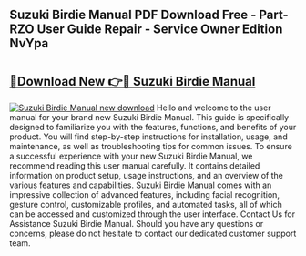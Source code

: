 ## Suzuki Birdie Manual PDF Download Free - Part-RZO User Guide Repair - Service Owner Edition NvYpa

# <h2><a href="http://bc77230.oget.top/?id=Suzuki+Birdie+Manual">🔗Download New 👉🔴 Suzuki Birdie Manual</a></h2>

[![Suzuki Birdie Manual new download](https://i.imgur.com/5g1atiW.png)](http://bc77230.oget.top/?id=Suzuki+Birdie+Manual)
Hello and welcome to the user manual for your brand new Suzuki Birdie Manual. This guide is specifically designed to familiarize you with the features, functions, and benefits of your product. You will find step-by-step instructions for installation, usage, and maintenance, as well as troubleshooting tips for common issues. To ensure a successful experience with your new Suzuki Birdie Manual, we recommend reading this user manual carefully. It contains detailed information on product setup, usage instructions, and an overview of the various features and capabilities. Suzuki Birdie Manual comes with an impressive collection of advanced features, including facial recognition, gesture control, customizable profiles, and automated tasks, all of which can be accessed and customized through the user interface. Contact Us for Assistance Suzuki Birdie Manual. Should you have any questions or concerns, please do not hesitate to contact our dedicated customer support team.
